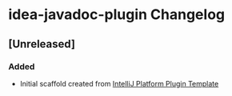 <!-- Keep a Changelog guide -> https://keepachangelog.com -->

# idea-javadoc-plugin Changelog

## [Unreleased]
### Added
- Initial scaffold created from [IntelliJ Platform Plugin Template](https://github.com/JetBrains/intellij-platform-plugin-template)
